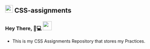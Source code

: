 ## <img src="https://www.gstatic.com/ui/v1/activityindicator/loading_24.gif" height="25px">   CSS-assignments 
### Hey There, 👦💻 <img src="https://github.com/TheDudeThatCode/TheDudeThatCode/blob/master/Assets/Hi.gif" width="29px"> <br>
- This is my CSS Assignments Repository that stores my Practices.
